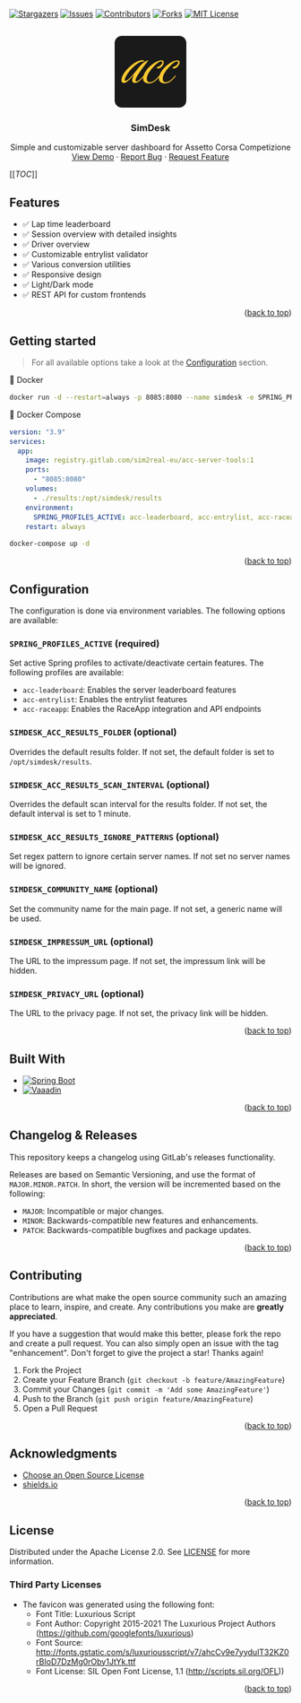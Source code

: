 <a id="readme-top"></a>

<!-- SHIELDS -->
[![Stargazers][stars-shield]][project-url]
[![Issues][issues-shield]][issues-url]
[![Contributors][contributors-shield]][project-url]
[![Forks][forks-shield]][forks-url]
[![MIT License][license-shield]][license-url]



<!-- OVERVIEW -->
<br />
<div style="text-align: center">
    <img src="docs/icon.png" alt="Logo" width="128" height="128">
    <h3 style="text-align: center">SimDesk</h3>

  <p style="text-align: center">
    Simple and customizable server dashboard for Assetto Corsa Competizione
    <br />
    <a href="https://acc.sim2real.eu">View Demo</a>
    ·
    <a href="https://gitlab.com/sim2real-eu/acc-server-tools/issues">Report Bug</a>
    ·
    <a href="https://gitlab.com/sim2real-eu/acc-server-tools/issues">Request Feature</a>
  </p>
</div>



<!-- TABLE OF CONTENTS -->
[[_TOC_]]


<!-- FEATURES -->

## Features

- ✅ Lap time leaderboard
- ✅ Session overview with detailed insights
- ✅ Driver overview
- ✅ Customizable entrylist validator
- ✅ Various conversion utilities
- ✅ Responsive design
- ✅ Light/Dark mode
- ✅ REST API for custom frontends

<p style="text-align: end">(<a href="#readme-top">back to top</a>)</p>

<!-- GETTING STARTED -->

## Getting started

> For all available options take a look at the [Configuration](#configuration) section.

🐳 Docker

```bash
docker run -d --restart=always -p 8085:8080 --name simdesk -e SPRING_PROFILES_ACTIVE="acc-leaderboard,acc-entrylist,acc-raceapp" -v ./results:/opt/simdesk/results registry.gitlab.com/sim2real-eu/acc-server-tools:1
```

🐳 Docker Compose

```yaml
version: "3.9"
services:
  app:
    image: registry.gitlab.com/sim2real-eu/acc-server-tools:1
    ports:
      - "8085:8080"
    volumes:
      - ./results:/opt/simdesk/results
    environment:
      SPRING_PROFILES_ACTIVE: acc-leaderboard, acc-entrylist, acc-raceapp
    restart: always
```

```bash
docker-compose up -d
```

<p style="text-align: end">(<a href="#readme-top">back to top</a>)</p>

<!-- CONFIGURATION -->

## Configuration

The configuration is done via environment variables. The following options are available:

### `SPRING_PROFILES_ACTIVE` (required)

Set active Spring profiles to activate/deactivate certain features. The following profiles are available:

- `acc-leaderboard`: Enables the server leaderboard features
- `acc-entrylist`: Enables the entrylist features
- `acc-raceapp`: Enables the RaceApp integration and API endpoints

### `SIMDESK_ACC_RESULTS_FOLDER` (optional)

Overrides the default results folder. If not set, the default folder is set to `/opt/simdesk/results`.

### `SIMDESK_ACC_RESULTS_SCAN_INTERVAL` (optional)

Overrides the default scan interval for the results folder. If not set, the default interval is set to 1 minute.

### `SIMDESK_ACC_RESULTS_IGNORE_PATTERNS` (optional)

Set regex pattern to ignore certain server names. If not set no server names will be ignored.

### `SIMDESK_COMMUNITY_NAME` (optional)

Set the community name for the main page. If not set, a generic name will be used.

### `SIMDESK_IMPRESSUM_URL` (optional)

The URL to the impressum page. If not set, the impressum link will be hidden.

### `SIMDESK_PRIVACY_URL` (optional)

The URL to the privacy page. If not set, the privacy link will be hidden.

<p style="text-align: end">(<a href="#readme-top">back to top</a>)</p>


<!-- BUILT WITH -->

## Built With

* [![Spring Boot][spring-boot]][spring-boot-url]
* [![Vaaadin][vaadin]][vaadin-url]

<p style="text-align: end">(<a href="#readme-top">back to top</a>)</p>


<!-- RELEASES -->

## Changelog & Releases

This repository keeps a changelog using GitLab's releases functionality.

Releases are based on Semantic Versioning, and use the format of `MAJOR.MINOR.PATCH`. In short, the version will be
incremented based on the following:

- `MAJOR`: Incompatible or major changes.
- `MINOR`: Backwards-compatible new features and enhancements.
- `PATCH`: Backwards-compatible bugfixes and package updates.

<p style="text-align: end">(<a href="#readme-top">back to top</a>)</p>



<!-- CONTRIBUTING -->

## Contributing

Contributions are what make the open source community such an amazing place to learn, inspire, and create. Any
contributions you make are **greatly appreciated**.

If you have a suggestion that would make this better, please fork the repo and create a pull request. You can also
simply open an issue with the tag "enhancement".
Don't forget to give the project a star! Thanks again!

1. Fork the Project
2. Create your Feature Branch (`git checkout -b feature/AmazingFeature`)
3. Commit your Changes (`git commit -m 'Add some AmazingFeature'`)
4. Push to the Branch (`git push origin feature/AmazingFeature`)
5. Open a Pull Request

<p style="text-align: end">(<a href="#readme-top">back to top</a>)</p>


<!-- ACKNOWLEDGMENTS -->

## Acknowledgments

* [Choose an Open Source License](https://choosealicense.com)
* [shields.io](https://shields.io)

<p style="text-align: end">(<a href="#readme-top">back to top</a>)</p>


<!-- LICENSE -->

## License

Distributed under the Apache License 2.0. See [LICENSE][license-url] for more information.

### Third Party Licenses

- The favicon was generated using the following font:
    - Font Title: Luxurious Script
    - Font Author: Copyright 2015-2021 The Luxurious Project Authors (https://github.com/googlefonts/luxurious)
    - Font Source: http://fonts.gstatic.com/s/luxuriousscript/v7/ahcCv9e7yydulT32KZ0rBIoD7DzMg0rOby1JtYk.ttf
    - Font License: SIL Open Font License, 1.1 (http://scripts.sil.org/OFL))

<p style="text-align: end">(<a href="#readme-top">back to top</a>)</p>



<!-- MARKDOWN LINKS & IMAGES -->

[project-url]: https://gitlab.com/sim2real-eu/acc-server-tools

[stars-shield]: https://img.shields.io/gitlab/stars/sim2real-eu%2Facc-server-tools?style=for-the-badge

[issues-shield]: https://img.shields.io/gitlab/issues/open/sim2real-eu%2Facc-server-tools?style=for-the-badge

[issues-url]: https://gitlab.com/sim2real-eu/acc-server-tools/-/issues

[contributors-shield]: https://img.shields.io/gitlab/contributors/sim2real-eu%2Facc-server-tools?style=for-the-badge

[forks-shield]: https://img.shields.io/gitlab/forks/sim2real-eu%2Facc-server-tools?style=for-the-badge

[forks-url]: https://gitlab.com/sim2real-eu/acc-server-tools/-/forks

[license-shield]: https://img.shields.io/gitlab/license/sim2real-eu%2Facc-server-tools?style=for-the-badge

[license-url]: https://gitlab.com/sim2real-eu/acc-server-tools/-/blob/main/LICENSE

[spring-boot]: https://img.shields.io/badge/spring%20boot-6DB33F?logo=springboot&logoColor=white&style=for-the-badge

[spring-boot-url]: https://vaadin.com/

[vaadin]: https://img.shields.io/badge/vaadin-00B4F0?logo=vaadin&logoColor=white&style=for-the-badge

[vaadin-url]: https://vaadin.com/